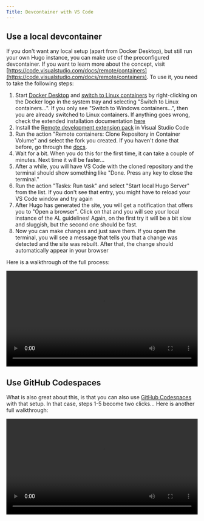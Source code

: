 ```yaml
---
Title: Devcontainer with VS Code
---
```


## Use a local devcontainer

If you don't want any local setup (apart from Docker Desktop), but still run your own Hugo instance, you can make use of the preconfigured devcontainer. If you want to learn more about the concept, visit [https://code.visualstudio.com/docs/remote/containers](https://code.visualstudio.com/docs/remote/containers). To use it, you need to take the following steps:

1. Start [Docker Desktop](https://www.docker.com/products/docker-desktop) and [switch to Linux containers](https://docs.docker.com/desktop/windows/#switch-between-windows-and-linux-containers) by right-clicking on the Docker logo in the system tray and selecting "Switch to Linux containers...". If you only see "Switch to Windows containers...", then you are already switched to Linux containers. If anything goes wrong, check the extended installation documentation [here](https://code.visualstudio.com/docs/remote/containers#_installation)
2. Install the [Remote development extension pack](https://marketplace.visualstudio.com/items?itemName=ms-vscode-remote.vscode-remote-extensionpack) in Visual Studio Code
3. Run the action "Remote containers: Clone Repository in Container Volume" and select the fork you created. If you haven't done that before, go through the [docs](https://alguidelines.dev/docs/contributing/forkandpr/#step-1-fork).
4. Wait for a bit. When you do this for the first time, it can take a couple of minutes. Next time it will be faster...
5. After a while, you will have VS Code with the cloned repository and the terminal should show something like "Done. Press any key to close the terminal."
6. Run the action "Tasks: Run task" and select "Start local Hugo Server" from the list. If you don't see that entry, you might have to reload your VS Code window and try again
7. After Hugo has generated the site, you will get a notification that offers you to "Open a browser". Click on that and you will see your local instance of the AL guidelines! Again, on the first try it will be a bit slow and sluggish, but the second one should be fast.
8. Now you can make changes and just save them. If you open the terminal, you will see a message that tells you that a change was detected and the site was rebuilt. After that, the change should automatically appear in your browser

Here is a walkthrough of the full process:

<video width=100% controls>
    <source src="alguidelines walkthrough.mp4" type="video/mp4">
    Your browser does not support the video tag.  
</video>

## Use GitHub Codespaces

What is also great about this, is that you can also use [GitHub Codespaces](https://github.com/features/codespaces) with that setup. In that case, steps 1-5 become two clicks... Here is another full walkthrough:

<video width=100% controls>
    <source src="alguidelines codespace.mp4" type="video/mp4">
    Your browser does not support the video tag.  
</video>
